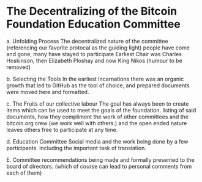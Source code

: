 # The Decentralizing of the Bitcoin Foundation Education Committee



a. Unfolding Process 
The decentralized nature of the committee (referencing our favorite protocal as the guiding light)
people have come and gone, many have stayed to participate
Earliest Chair was Charles Hoskinson, then Elizabeth Ploshay and now King Nikos (humour to be removed)

b. Selecting the Tools
In the earliest incarnations there was an organic growth that led to GitHub as the tool of choice, and prepared documents were moved here and formatted.

c. The Fruits of our collective labour
The goal has always been to create items which can be used to meet the goals of the foundation.
listing of said documents, how they compliment the work of other committees and the bitcoin.org crew (we work well with others.) and the open ended nature leaves others free to participate at any time.

d. Education Committee Social media and the work being done by a few participants. Including the important task of translation.

E. Committee recommendations being made and formally presented to the board of directors. 
(which of course can lead to personal comments from each of them)


